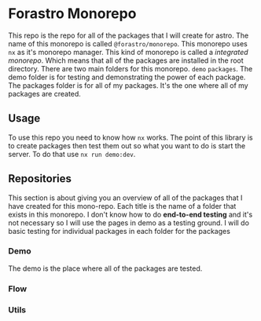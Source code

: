 # Forastro Monorepo

This repo is the repo for all of the packages that I will create for astro.
The name of this monorepo is called `@forastro/monorepo`. This monorepo uses `nx` as it's monorepo manager. This kind of monorepo is called a _integrated monorepo_. Which means that all of the packages are installed in the root directory. There are two main folders for this monorepo. `demo` `packages`.
The demo folder is for testing and demonstrating the power of each package. The packages folder is for all of my packages. It's the one where all of my packages are created.

## Usage

To use this repo you need to know how `nx` works. The point of this library is to create packages then test them out so what you want to do is start the server. To do that use `nx run demo:dev`.

## Repositories

This section is about giving you an overview of all of the packages that I have created for this mono-repo. Each title is the name of a folder that exists in this monorepo. I don't know how to do **end-to-end testing** and it's not necessary so I will use the pages in demo as a testing ground. I will do basic testing for individual packages in each folder for the packages

### Demo

The demo is the place where all of the packages are tested.

### Flow

### Utils
